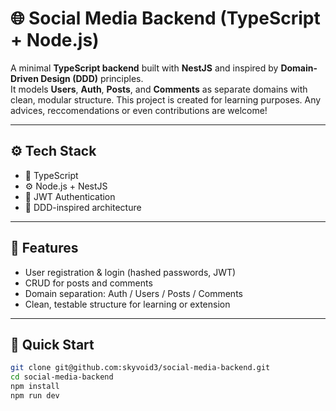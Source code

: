 # 🌐 Social Media Backend (TypeScript + Node.js)

A minimal **TypeScript backend** built with **NestJS** and inspired by **Domain-Driven Design (DDD)** principles.  
It models **Users**, **Auth**, **Posts**, and **Comments** as separate domains with clean, modular structure.
This project is created for learning purposes. Any advices, reccomendations or even contributions are welcome!


---

## ⚙️ Tech Stack
- 🧠 TypeScript  
- ⚙️ Node.js + NestJS  
- 🔐 JWT Authentication  
- 🧱 DDD-inspired architecture

---

## 🧩 Features
- User registration & login (hashed passwords, JWT)
- CRUD for posts and comments
- Domain separation: Auth / Users / Posts / Comments
- Clean, testable structure for learning or extension

---

## 🚀 Quick Start
```bash
git clone git@github.com:skyvoid3/social-media-backend.git
cd social-media-backend
npm install
npm run dev
